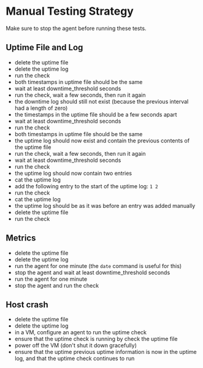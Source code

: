 # Manual Testing Strategy

Make sure to stop the agent before running these tests.

## Uptime File and Log

 - delete the uptime file
 - delete the uptime log
 - run the check
 - both timestamps in uptime file should be the same
 - wait at least downtime_threshold seconds
 - run the check, wait a few seconds, then run it again
 - the downtime log should still not exist (because the previous interval had a length of zero)
 - the timestamps in the uptime file should be a few seconds apart
 - wait at least downtime_threshold seconds
 - run the check
 - both timestamps in uptime file should be the same
 - the uptime log should now exist and contain the previous contents of the uptime file
 - run the check, wait a few seconds, then run it again
 - wait at least downtime_threshold seconds
 - run the check
 - the uptime log should now contain two entries
 - cat the uptime log
 - add the following entry to the start of the uptime log: `1 2`
 - run the check
 - cat the uptime log
 - the uptime log should be as it was before an entry was added manually
 - delete the uptime file
 - run the check

## Metrics

 - delete the uptime file
 - delete the uptime log
 - run the agent for one minute (the `date` command is useful for this)
 - stop the agent and wait at least downtime_threshold seconds
 - run the agent for one minute
 - stop the agent and run the check

## Host crash

 - delete the uptime file
 - delete the uptime log
 - in a VM, configure an agent to run the uptime check
 - ensure that the uptime check is running by check the uptime file
 - power off the VM (don't shut it down gracefully)
 - ensure that the uptime previous uptime information is now in the uptime log, and that the uptime check continues to run